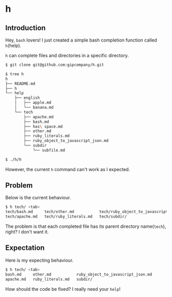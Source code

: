 # h

## Introduction

Hey, `bash` lovers! I just created a simple bash completion function called `h`(help).

`h` can complete files and directories in a specific directory.

```bash
$ git clone git@github.com:gipcompany/h.git

$ tree h
h
├── README.md
├── h
└── help
    ├── english
    │   ├── apple.md
    │   └── banana.md
    └── tech
        ├── apache.md
        ├── bash.md
        ├── has\ space.md
        ├── other.md
        ├── ruby_literals.md
        ├── ruby_object_to_javascript_json.md
        └── subdir
            └── subfile.md

$ ./h/h
```

However, the current `h` command can't work as I expected.

## Problem

Below is the current behaviour.

```bash
$ h tech/ <tab>
tech/bash.md     tech/other.md           tech/ruby_object_to_javascript_json.md
tech/apache.md   tech/ruby_literals.md   tech/subdir/
```

The problem is that each completed file has its parent directory name(`tech`), right? I don't want it.

## Expectation

Here is my expecting behaviour.

```bash
$ h tech/ <tab>
bash.md     other.md           ruby_object_to_javascript_json.md
apache.md   ruby_literals.md   subdir/
```

How should the code be fixed? I really need your `help`!
